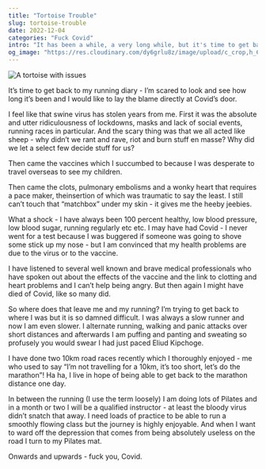 ```yaml
---
title: "Tortoise Trouble"
slug: tortoise-trouble
date: 2022-12-04
categories: "Fuck Covid"
intro: "It has been a while, a very long while, but it's time to get back to it. It is also time to look at why we we are where we are."
og_image: "https://res.cloudinary.com/dy6grlu8z/image/upload/c_crop,h_630,w_1200/v1670128391/lduainpc2k6sjmqs820r.jpg"
---
```


<img src="https://res.cloudinary.com/dy6grlu8z/image/upload/v1670128391/lduainpc2k6sjmqs820r.jpg" alt="A tortoise with issues">

It’s time to get back to my running diary - I’m scared to look and see how long it’s been and I would like to lay the blame directly at Covid’s door.

I feel like that swine virus has stolen years from me. First it was the absolute and utter ridiculousness of lockdowns, masks and lack of social events, running races in particular. And the scary thing was that we all acted like sheep - why didn’t we rant and rave, riot and burn stuff en masse? Why did we let a select few decide stuff for us?

Then came the vaccines which I succumbed to because I was desperate to travel overseas to see my children.

Then came the clots, pulmonary embolisms and a wonky heart that requires a pace maker, theinsertion of which was traumatic to say the least. I still can’t touch that “matchbox” under my skin - it gives me the heeby jeebies.

What a shock - I have always been 100 percent healthy, low blood pressure, low blood sugar, running regularly etc etc. I may have had Covid - I never went for a test because I was buggered if someone was going to shove some stick up my nose - but I am convinced that my health problems are due to the virus or to the vaccine.

I have listened to several well known and brave medical professionals who have spoken out about the effects of the vaccine and the link to clotting and heart problems and I can’t help being angry. But then again I might have died of Covid, like so many did.

So where does that leave me and my running? I’m trying to get back to where I was but it is so damned difficult. I was always a slow runner and now I am even slower. I alternate running, walking and panic attacks over short distances and afterwards I am puffing and panting and sweating so profusely you would swear I had just paced Eliud Kipchoge.

I have done two 10km road races recently which I thoroughly enjoyed - me who used to say “I’m not travelling for a 10km, it’s too short, let’s do the marathon”! Ha ha, I live in hope of being able to get back to the marathon distance one day.

In between the running (I use the term loosely) I am doing lots of Pilates and in a month or two I will be a qualified instructor - at least the bloody virus didn’t snatch that away. I need loads of practice to be able to run a smoothly flowing class but the journey is highly enjoyable. And when I want to ward off the depression that comes from being absolutely useless on the road I turn to my
Pilates mat.

Onwards and upwards - fuck you, Covid.
